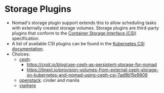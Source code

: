 # Storage Plugins

- Nomad's storage plugin support extends this to allow scheduling tasks with externally created storage volumes. Storage plugins are third-party plugins that conform to the [Container Storage Interface (CSI)](https://github.com/container-storage-interface/spec) specification.
- A list of available CSI plugins can be found in the [Kubernetes CSI documentation](https://kubernetes-csi.github.io/docs/drivers.html).
- Choices:
  - [ceph](https://github.com/ceph/ceph-csi):
    - https://croit.io/blog/use-ceph-as-persistent-storage-for-nomad
    - https://itnext.io/provision-volumes-from-external-ceph-storage-on-kubernetes-and-nomad-using-ceph-csi-7ad9b15e9809
  - [openstack](https://github.com/kubernetes/cloud-provider-openstack/tree/master/pkg/csi): cinder and manila
  - [vsphere](https://github.com/kubernetes-sigs/vsphere-csi-driver)
